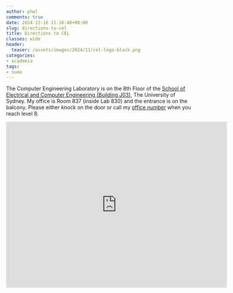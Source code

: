 ```yaml
---
author: phwl
comments: true
date: 2024-12-16 21:16:48+00:00
slug: directions-to-cel
title: Directions to CEL
classes: wide
header:
  teaser: /assets/images/2024/11/cel-logo-black.png
categories:
- academia
tags:
- suee
---
```


The Computer Engineering Laboratory is on the 8th Floor of the [School of Electrical and Computer Engineering (Building J03)](https://www.sydney.edu.au/engineering/schools/school-of-electrical-computer-engineering.html), The University of Sydney. My office is Room 837 (inside Lab 830) and the entrance is on the balcony. Please either knock on the door or call my [office number](/about) when you reach level 8.


<iframe src="https://www.google.com/maps/embed?pb=!1m18!1m12!1m3!1d3311.998769960621!2d151.19046917662436!3d-33.88968552014256!2m3!1f0!2f0!3f0!3m2!1i1024!2i768!4f13.1!3m3!1m2!1s0x6b12b1a2155b3a41%3A0xc89684e0efc0778a!2sEngineering%20and%20Technology%20Precinct%20(J03)!5e0!3m2!1sen!2sau!4v1715409576444!5m2!1sen!2sau" width="600" height="450" style="border:0;" allowfullscreen="" loading="lazy" referrerpolicy="no-referrer-when-downgrade"></iframe>
